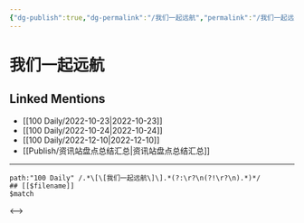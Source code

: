 ```yaml
---
{"dg-publish":true,"dg-permalink":"/我们一起远航","permalink":"/我们一起远航/","created":"2022-11-25T16:47:52.000+08:00","updated":"2023-04-10T15:42:39.297+08:00"}
---
```


# 我们一起远航

## Linked Mentions
- [[100 Daily/2022-10-23\|2022-10-23]]
- [[100 Daily/2022-10-24\|2022-10-24]]
- [[100 Daily/2022-12-10\|2022-12-10]]
- [[Publish/资讯站盘点总结汇总\|资讯站盘点总结汇总]]


---

```expander
path:"100 Daily" /.*\[\[我们一起远航\]\].*(?:\r?\n(?!\r?\n).*)*/
## [[$filename]]
$match
```

<-->